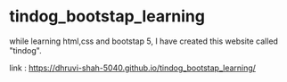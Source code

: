 # tindog_bootstap_learning
while learning html,css and bootstap 5, I have created this website called "tindog". 

link : https://dhruvi-shah-5040.github.io/tindog_bootstap_learning/
